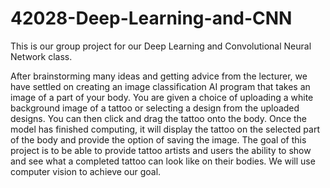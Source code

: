 # 42028-Deep-Learning-and-CNN

This is our group project for our Deep Learning and Convolutional Neural Network class.


After brainstorming many ideas and getting advice from the lecturer, 
we have settled on creating an image classification AI program that takes an image of a part of your body. 
You are given a choice of uploading a white background image of a tattoo or selecting a design from the uploaded designs.
You can then click and drag the tattoo onto the body. 
Once the model has finished computing, it will display the tattoo on the selected part of the body and provide the option of saving the image.
The goal of this project is to be able to provide tattoo artists and users the ability to show and
see what a completed tattoo can look like on their bodies. We will use computer vision to achieve our goal. 
